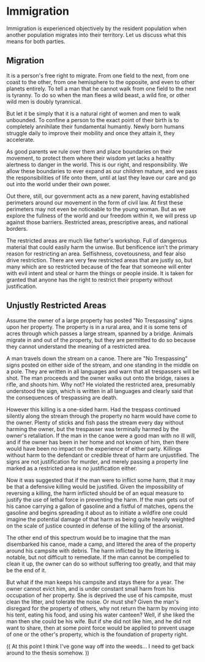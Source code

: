 # Immigration

Immigration is experienced objectively by the resident population when another population migrates into their territory. Let us discuss what this means for both parties.

## Migration

It is a person's free right to migrate. From one field to the next, from one coast to the other, from one hemisphere to the opposite, and even to other planets entirely. To tell a man that he cannot walk from one field to the next is tyranny. To do so when the man flees a wild beast, a wild fire, or other wild men is doubly tyrannical.

But let it be simply that it is a natural right of women and men to walk unbounded. To confine a person to the exact point of their birth is to completely annihilate their fundamental humantiy. Newly born humans struggle daily to improve their mobility and once they attain it, they accelerate. 

As good parents we rule over them and place boundaries on their movement, to protect them where their wisdom yet lacks a healthy alertness to danger in the world. This is our right, and responsibility. We allow these boundaries to ever expand as our children mature, and we pass the responsibilities of life onto them, until at last they leave our care and go out into the world under their own power.

Out there, still, our government acts as a new parent, having established perimeters around our movement in the form of civil law. At first these perimeters may not even be noticeable to the young woman. But as we explore the fullness of the world and our freedom within it, we will press up against those barriers. Restricted areas, prescriptive areas, and national borders.

The restricted areas are much like father's workshop. Full of dangerous material that could easily harm the unwise. But benificence isn't the primary reason for restricting an area. Selfishness, covetousness, and fear also drive restriction. There are very few restricted areas that are justly so, but many which are so restricted because of the fear that someone will enter with evil intent and steal or harm the things or people inside. It is taken for granted that anyone has the right to restrict their property without justification.

## Unjustly Restricted Areas

Assume the owner of a large property has posted "No Trespassing" signs upon her property. The property is in a rural area, and it is some tens of acres through which passes a large stream, spanned by a bridge. Animals migrate in and out of the property, but they are permitted to do so because they cannot understand the meaning of a restricted area.

A man travels down the stream on a canoe. There are "No Trespassing" signs posted on either side of the stream, and one standing in the middle on a pole. They are written in all languages and warn that all trespassers will be shot. The man proceeds and the owner walks out onto the bridge, raises a rifle, and shoots him. Why not? He violated the restricted area, presumably understood the sign, which is written in all languages and clearly said that the consequences of trespassing are death. 

However this killing is a one-sided harm. Had the trespass continued silently along the stream through the property no harm would have come to the owner. Plenty of sticks and fish pass the stream every day without harming the owner, but the trespasser was terminally harmed by the owner's retaliation. If the man in the canoe were a good man with no ill will, and if the owner has been in her home and not known of him, then there would have been no impact on the experience of either party. Killings without harm to the defendant or credible threat of harm are unjustified. The signs are not justification for murder, and merely passing a property line marked as a restricted area is no justification either.

Now it was suggested that if the man were to inflict some harm, that it may be that a defensive killing would be justified. Given the impossibility of reversing a killing, the harm inflicted should be of an equal measure to justify the use of lethal force in preventing the harm. If the man gets out of his canoe carrying a gallon of gasoline and a fistful of matches, opens the gasoline and begins spreading it about as to initiate a wildfire one could imagine the potential damage of that harm as being quite heavily weighted on the scale of justice counted in defense of the killing of the arsonist.

The other end of this spectrum would be to imagine that the man disembarked his canoe, made a camp, and littered the area of the property around his campsite with debris. The harm inflicted by the littering is notable, but not difficult to remediate. If the man cannot be compelled to clean it up, the owner can do so without suffering too greatly, and that may be the end of it. 

But what if the man keeps his campsite and stays there for a year. The owner cannot evict him, and is under constant small harm from his occupation of her property. She is deprived the use of his campsite, must clean the litter, and tolerate the noise. Or must she? Given the man's disregard for the property of others, why not return the harm by moving into his tent, eating his food, and using his water canteen? Well, if she liked the man then she could be his wife. But if she did not like him, and he did not want to share, then at some point force would be applied to prevent usage of one or the other's property, which is the foundation of property right.

(( At this point I think I've gone way off into the weeds... I need to get back around to the thesis somehow. ))
